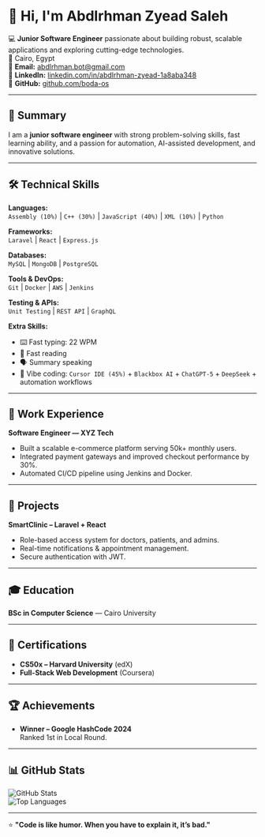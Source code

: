 # 👋 Hi, I'm Abdlrhman Zyead Saleh

💻 **Junior Software Engineer** passionate about building robust, scalable applications and exploring cutting-edge technologies.  
📍 Cairo, Egypt  
📧 **Email:** [abdlrhman.bot@gmail.com](mailto:abdlrhman.bot@gmail.com)  
🔗 **LinkedIn:** [linkedin.com/in/abdlrhman-zyead-1a8aba348](https://www.linkedin.com/in/abdlrhman-zyead-1a8aba348/)  
🐙 **GitHub:** [github.com/boda-os](https://github.com/boda-os)  

---

## 🚀 Summary
I am a **junior software engineer** with strong problem-solving skills, fast learning ability, and a passion for automation, AI-assisted development, and innovative solutions.

---

## 🛠 Technical Skills

**Languages:**  
`Assembly (10%)` | `C++ (30%)` | `JavaScript (40%)` | `XML (10%)` | `Python`

**Frameworks:**  
`Laravel` | `React` | `Express.js`

**Databases:**  
`MySQL` | `MongoDB` | `PostgreSQL`

**Tools & DevOps:**  
`Git` | `Docker` | `AWS` | `Jenkins`

**Testing & APIs:**  
`Unit Testing` | `REST API` | `GraphQL`

**Extra Skills:**  
- ⌨️ Fast typing: 22 WPM  
- 📖 Fast reading  
- 🗣 Summary speaking  
- 🎯 Vibe coding: `Cursor IDE (45%)` + `Blackbox AI` + `ChatGPT-5` + `DeepSeek` + automation workflows

---

## 💼 Work Experience

**Software Engineer — XYZ Tech**  
- Built a scalable e-commerce platform serving 50k+ monthly users.  
- Integrated payment gateways and improved checkout performance by 30%.  
- Automated CI/CD pipeline using Jenkins and Docker.  

---

## 📂 Projects

**SmartClinic – Laravel + React**  
- Role-based access system for doctors, patients, and admins.  
- Real-time notifications & appointment management.  
- Secure authentication with JWT.  

---

## 🎓 Education

**BSc in Computer Science** — Cairo University  

---

## 📜 Certifications
- **CS50x – Harvard University** (edX)  
- **Full-Stack Web Development** (Coursera)  

---

## 🏆 Achievements
- **Winner – Google HashCode 2024**  
  Ranked 1st in Local Round.

---

## 📊 GitHub Stats
![GitHub Stats](https://github-readme-stats.vercel.app/api?username=boda-os&show_icons=true&theme=tokyonight)  
![Top Languages](https://github-readme-stats.vercel.app/api/top-langs/?username=boda-os&layout=compact&theme=tokyonight)

---

⭐ **"Code is like humor. When you have to explain it, it’s bad."**
